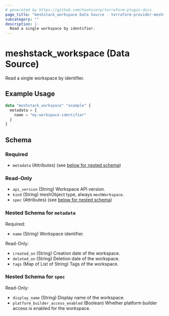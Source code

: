 ```yaml
---
# generated by https://github.com/hashicorp/terraform-plugin-docs
page_title: "meshstack_workspace Data Source - terraform-provider-meshstack"
subcategory: ""
description: |-
  Read a single workspace by identifier.
---
```


# meshstack_workspace (Data Source)

Read a single workspace by identifier.

## Example Usage

```terraform
data "meshstack_workspace" "example" {
  metadata = {
    name = "my-workspace-identifier"
  }
}
```

<!-- schema generated by tfplugindocs -->
## Schema

### Required

- `metadata` (Attributes) (see [below for nested schema](#nestedatt--metadata))

### Read-Only

- `api_version` (String) Workspace API version.
- `kind` (String) meshObject type, always `meshWorkspace`.
- `spec` (Attributes) (see [below for nested schema](#nestedatt--spec))

<a id="nestedatt--metadata"></a>
### Nested Schema for `metadata`

Required:

- `name` (String) Workspace identifier.

Read-Only:

- `created_on` (String) Creation date of the workspace.
- `deleted_on` (String) Deletion date of the workspace.
- `tags` (Map of List of String) Tags of the workspace.


<a id="nestedatt--spec"></a>
### Nested Schema for `spec`

Read-Only:

- `display_name` (String) Display name of the workspace.
- `platform_builder_access_enabled` (Boolean) Whether platform builder access is enabled for the workspace.
